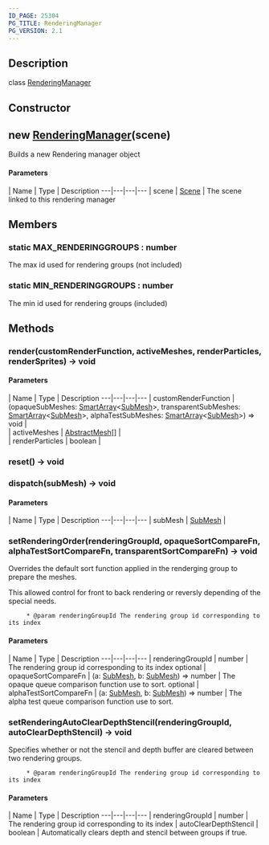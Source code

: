 ```yaml
---
ID_PAGE: 25304
PG_TITLE: RenderingManager
PG_VERSION: 2.1
---
```

## Description

class [RenderingManager](/classes/2.5/RenderingManager)



## Constructor

## new [RenderingManager](/classes/2.5/RenderingManager)(scene)

Builds a new Rendering manager object

#### Parameters
 | Name | Type | Description
---|---|---|---
 | scene | [Scene](/classes/2.5/Scene) |     The scene linked to this rendering manager

## Members

### static MAX_RENDERINGGROUPS : number

The max id used for rendering groups (not included)

### static MIN_RENDERINGGROUPS : number

The min id used for rendering groups (included)

## Methods

### render(customRenderFunction, activeMeshes, renderParticles, renderSprites) &rarr; void



#### Parameters
 | Name | Type | Description
---|---|---|---
 | customRenderFunction | (opaqueSubMeshes: [SmartArray](/classes/2.5/SmartArray)&lt;[SubMesh](/classes/2.5/SubMesh)&gt;, transparentSubMeshes: [SmartArray](/classes/2.5/SmartArray)&lt;[SubMesh](/classes/2.5/SubMesh)&gt;, alphaTestSubMeshes: [SmartArray](/classes/2.5/SmartArray)&lt;[SubMesh](/classes/2.5/SubMesh)&gt;) =&gt; void |     
 | activeMeshes | [AbstractMesh](/classes/2.5/AbstractMesh)[] |     
 | renderParticles | boolean |     
### reset() &rarr; void


### dispatch(subMesh) &rarr; void



#### Parameters
 | Name | Type | Description
---|---|---|---
 | subMesh | [SubMesh](/classes/2.5/SubMesh) |     

### setRenderingOrder(renderingGroupId, opaqueSortCompareFn, alphaTestSortCompareFn, transparentSortCompareFn) &rarr; void

Overrides the default sort function applied in the renderging group to prepare the meshes.

This allowed control for front to back rendering or reversly depending of the special needs.

         * @param renderingGroupId The rendering group id corresponding to its index

#### Parameters
 | Name | Type | Description
---|---|---|---
 | renderingGroupId | number |  The rendering group id corresponding to its index
optional | opaqueSortCompareFn | (a: [SubMesh](/classes/2.5/SubMesh), b: [SubMesh](/classes/2.5/SubMesh)) =&gt; number |  The opaque queue comparison function use to sort.
optional | alphaTestSortCompareFn | (a: [SubMesh](/classes/2.5/SubMesh), b: [SubMesh](/classes/2.5/SubMesh)) =&gt; number |  The alpha test queue comparison function use to sort.
### setRenderingAutoClearDepthStencil(renderingGroupId, autoClearDepthStencil) &rarr; void

Specifies whether or not the stencil and depth buffer are cleared between two rendering groups.

         * @param renderingGroupId The rendering group id corresponding to its index

#### Parameters
 | Name | Type | Description
---|---|---|---
 | renderingGroupId | number |  The rendering group id corresponding to its index
 | autoClearDepthStencil | boolean |  Automatically clears depth and stencil between groups if true.
